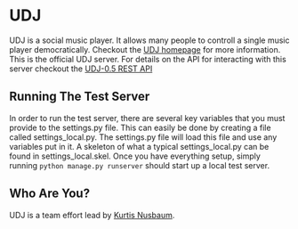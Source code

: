 UDJ
===
UDJ is a social music player. It allows many people to controll
a single music player democratically. Checkout the
[UDJ homepage][home] for more information. This is the official
UDJ server. For details on the API for interacting with this server
checkout the [UDJ-0.5 REST API][api]

Running The Test Server
-----------------------
In order to run the test server, there are several key variables
that you must provide to the settings.py file. This can easily be
done by creating a file called settings_local.py. The settings.py
file will load this file and use any variables put in it. A
skeleton of what a typical settings_local.py can be found in 
settings_local.skel. Once you have everything setup,
simply running `python manage.py runserver` should start up a 
local test server.

Who Are You?
------------
UDJ is a team effort lead by [Kurtis Nusbaum][kln].


[home]:https://www.udjplayer.com
[api]:https://github.com/klnusbaum/UDJ/wiki/UDJ-REST-API-0.5
[kln]:https://github.com/klnusbaum/
